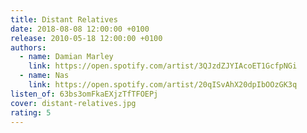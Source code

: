 ```yaml
---
title: Distant Relatives
date: 2018-08-08 12:00:00 +0100
release: 2010-05-18 12:00:00 +0100
authors:
  - name: Damian Marley
    link: https://open.spotify.com/artist/3QJzdZJYIAcoET1GcfpNGi
  - name: Nas
    link: https://open.spotify.com/artist/20qISvAhX20dpIbOOzGK3q
listen_of: 63bs3omFkaEXjzTfTFOEPj
cover: distant-relatives.jpg
rating: 5
---
```

